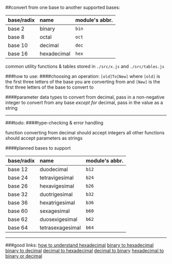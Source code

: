 ##convert from one base to another
supported bases:

| base/radix | name        | module's abbr. |
|:-----------|:------------|:---------------|
| base 2     | binary      | `bin`          |
| base 8     | octal       | `oct`          |
| base 10    | decimal     | `dec`          |
| base 16    | hexadecimal | `hex`          |

common utility functions & tables stored in `./src/x.js` and `./src/tables.js`

###how to use:
####choosing an operation:
`[old]To[New]`
where `[old]` is the first three letters of the base you are converting from
and `[New]` is the first three letters of the base to convert to

####parameter data types
to convert from decimal, pass in a non-negative integer
to convert from any base *except for* decimal, pass in the value as a string

---

###todo:
####type-checking & error handling

function converting from decimal should accept integers
all other functions should accept parameters as strings

####planned bases to support

| base/radix | name             | module's abbr. |
|:-----------|:-----------------|:---------------|
| base 12    | duodecimal       | `b12`          |
| base 24    | tetravigesimal   | `b24`          |
| base 26    | hexavigesimal    | `b26`          |
| base 32    | duotrigesimal    | `b32`          |
| base 36    | hexatrigesimal   | `b36`          |
| base 60    | sexagesimal      | `b60`          |
| base 62    | duosexigesimal   | `b62`          |
| base 64    | tetrasexagesimal | `b64`          |

---

###good links:
[how to understand hexadecimal](http://www.wikihow.com/Understand-Hexadecimal)
[binary to hexadecimal](http://www.wikihow.com/Convert-Binary-to-Hexadecimal)
[binary to decimal](http://www.wikihow.com/Convert-Binary-to-Decimal)
[decimal to hexadecimal](http://www.wikihow.com/Convert-from-Decimal-to-Hexadecimal)
[decimal to binary](http://www.wikihow.com/Convert-from-Decimal-to-Binary)
[hexadecimal to binary or decimal](http://www.wikihow.com/Convert-Hexadecimal-to-Binary-or-Decimal)
